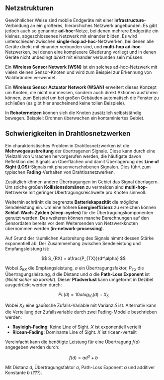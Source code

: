 ## Netzstrukturen
Gewöhnlicher Weise sind mobile Endgeräte mit einer **infrastructure**-Verbindung an ein größeres, hierarchiches Netzwerk angebunden. Es gibt jedoch auch so genannte **ad-hoc**-Netze, bei denen mehrere Endgeräte ein kleines, abgeschlossenes Netzwerk mit einander bilden. Es wird unterschieden zwischen **single-hop ad-hoc**-Netzwerken, bei denen alle Geräte direkt mit einander verbunden sind, und **multi-hop ad-hoc**-Netzwerken, bei denen eine komplexere Gliederung vorliegt und in denen Geräte nicht unbedingt *direkt* mit einander verbunden sein müssen.

Ein **Wireless Sensor Network (WSN)** ist ein solches ad-hoc-Netzwerk mit vielen kleinen Sensor-Knoten und wird zum Beispiel zur Erkennung von Waldbränden verwendet.

Ein **Wireless Sensor Actuator Network (WSAN)** erweitert dieses Konzept um Knoten, die nicht nur messen, sondern auch direkt Aktionen ausführen können, zum Beispiel um bei großen Gebäuden automatisch die Fenster zu schließen (es gibt hier anscheinend keine tollen Beispiele).

In **Roboternetzen** können sich die Knoten zusätzlich selbstständig bewegen. Beispiel: Drohnen überwachen ein kontaminiertes Gebiet.


## Schwierigkeiten in Drahtlosnetzwerken
Ein charakteristisches Problem in Drahtlosnetzwerken ist die **Mehrwegeausbreitung** der übertragenen Signale. Diese kann durch eine Vielzahl von Ursachen hervorgerufen werden, die häufigste davon Reflektion des Signals an Oberflächen und damit Überlagerung des **Line of Sight (LOS)**-Signals mit phasenverschobenen Signalen. Dies führt zum typischen **Fading**-Verhalten von Drahtlosnetzwerken.

Zusätzlich können andere Übertragungen im Gebiet das Signal überlagern. Um solche großen **Kollisionsdomänen** zu vermeiden sind **multi-hop**-Netzwerke mit geringer Übertragungsreichweite pro Knoten sinnvoll.

Weiterhin schränkt die begrenzte **Batteriekapazität** die mögliche Sendeleistung ein. Um eine höhere **Energieeffizienz** zu erreichen können **Schlaf-Wach-Zyklen (sleep-cycles)** für die Übertragungskomponenten genutzt werden. Des weiteren können manche Berechnungen auf den Sensordaten bereits vor dem Weitersenden von Netzwerkknoten übernommen werden (**in-network-processing**).

Auf Grund der räumlichen Ausbreitung des Signals nimmt dessen Stärke exponentiell ab. Der Zusammenhang zwischen Sendeleistung und Empfangsleistung ist:

$$
S_{RX} = a\frac{P_{TX}}{d^\alpha}
$$

Wobei $S_{RX}$ die Empfangsleistung, $a$ ein Übertragungsfaktor, $P_{TX}$ die Übertragungsleistung, $d$ die Distanz und $\alpha$ die **Path-Loss Exponent** ist (*Nicht sicher ob korrekt*). Dieser **Pfadverlust** kann umgeformt in Dezibel ausgedrückt werden durch:

$$
PL(d) = 10 \alpha log_{10}(d) + X_\delta
$$

Wobei $X_\delta$ eine gaußsche Zufalls-Variable mit Varianz $\delta$ ist. Alternativ kann die Verteilung der Zufallsvariable durch zwei Fading-Modelle beschrieben werden:

* **Rayleigh-Fading**: Keine Line of Sight. $X$ ist exponentiell verteilt
* **Ricean-Fading**: Dominante Line of Sight. $X$ ist ricean-verteilt

Vereinfacht kann die benötigte Leistung für eine Übertragung $f(d)$ angegeben werden durch:

$$
f(d) = a d^\alpha + b
$$

Mit Distanz $d$, Übertragungsfaktor $a$, Path-Loss Exponent $\alpha$ und additiver Konstante $b$ (*???*).
